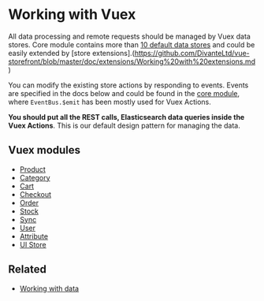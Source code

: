 # Working with Vuex

All data processing and remote requests should be managed by Vuex data stores. Core module contains more than [10 default data stores](https://github.com/DivanteLtd/vue-storefront/tree/master/core/store/modules) and could be easily extended by [store extensions].(https://github.com/DivanteLtd/vue-storefront/blob/master/doc/extensions/Working%20with%20extensions.md)

You can modify the existing store actions by responding to events. Events are specified in the docs below and could be found in the [core module](https://github.com/DivanteLtd/vue-storefront/tree/master/core), where `EventBus.$emit` has been mostly used for Vuex Actions.

**You should put all the REST calls, Elasticsearch data queries inside the Vuex Actions**. This is our default design pattern for managing the data.

## Vuex modules
 * [Product](Product%20Store.md)
 * [Category](Category%20Store.md)
 * [Cart](Cart%20Store.md)
 * [Checkout](Checkout%20Store.md)
 * [Order](Order%20Store.md)
 * [Stock](Stock%20Store.md)
 * [Sync](Sync%20Store.md)
 * [User](User%20Store.md)
 * [Attribute](Attribute%20Store.md)
 * [UI Store](https://github.com/DivanteLtd/vue-storefront/blob/master/doc/Working%20with%20UI%20Store%20(interface%20state).md)
 
 ## Related

* [Working with data](https://github.com/DivanteLtd/vue-storefront/blob/master/doc/Working%20with%20data.md)
